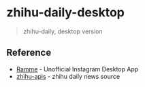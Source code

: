 # zhihu-daily-desktop
> zhihu-daily, desktop version

## Reference

- [Ramme](https://github.com/terkelg/ramme) - Unofficial Instagram Desktop App
- [zhihu-apis](https://github.com/izzyleung/ZhihuDailyPurify/wiki/%E7%9F%A5%E4%B9%8E%E6%97%A5%E6%8A%A5-API-%E5%88%86%E6%9E%90) - zhihu daily news source
